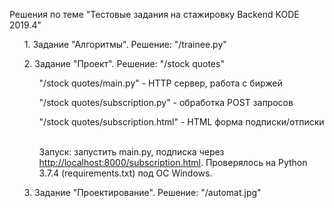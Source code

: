 Решения по теме "Тестовые задания на стажировку Backend KODE 2019.4"

<ul>1. Задание "Алгоритмы". Решение: "/trainee.py"</ul>
<ul>2. Задание "Проект". Решение: "/stock quotes"</ul>
<ul>
  <ul>"/stock quotes/main.py" - HTTP сервер, работа с биржей</ul>
  <ul>"/stock quotes/subscription.py" - обработка POST запросов</ul>
  <ul>"/stock quotes/subscription.html" - HTML форма подписки/отписки</ul>
<br>
<ul>Запуск: запустить main.py, подписка через <a href="http://localhost:8000/subscription.html">http://localhost:8000/subscription.html</a>. Проверялось на Python 3.7.4 (requirements.txt) под ОС Windows.</ul>
</ul>
<ul>3. Задание "Проектирование". Решение: "/automat.jpg"</ul>
